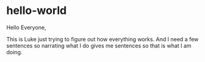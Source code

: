 # hello-world

Hello Everyone,

This is Luke just trying to figure out how everything works. And I need a few sentences so narrating what I do gives me sentences so that is what I am doing.
